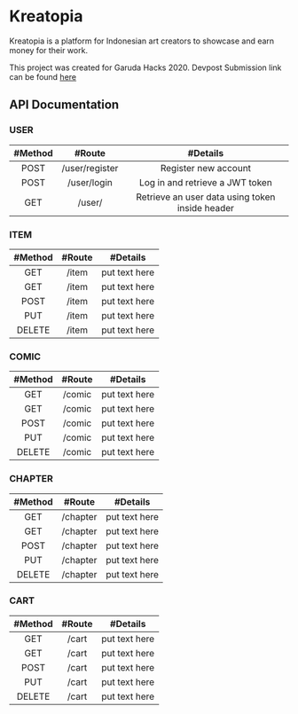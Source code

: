 # Kreatopia

Kreatopia is a platform for Indonesian art creators to showcase and earn money for their work.

This project was created for Garuda Hacks 2020. Devpost Submission link can be found [here](https://devpost.com/software/kreatopia/)  

## API Documentation

### USER
| #Method | #Route | #Details |
| :---: | :---: | :---: |
| POST | /user/register | Register new account |
| POST | /user/login | Log in and retrieve a JWT token |
| GET | /user/ | Retrieve an user data using token inside header |

### ITEM
| #Method | #Route | #Details |
| :---: | :---: | :---: |
| GET | /item | put text here|
| GET | /item | put text here|
| POST | /item | put text here|
| PUT | /item | put text here|
| DELETE | /item | put text here|

### COMIC
| #Method | #Route | #Details |
| :---: | :---: | :---: |
| GET | /comic | put text here|
| GET | /comic | put text here|
| POST | /comic | put text here|
| PUT | /comic | put text here|
| DELETE | /comic | put text here|

### CHAPTER
| #Method | #Route | #Details |
| :---: | :---: | :---: |
| GET | /chapter | put text here|
| GET | /chapter | put text here|
| POST | /chapter | put text here|
| PUT | /chapter | put text here|
| DELETE | /chapter | put text here|

### CART
| #Method | #Route | #Details |
| :---: | :---: | :---: |
| GET | /cart | put text here|
| GET | /cart | put text here|
| POST | /cart | put text here|
| PUT | /cart | put text here|
| DELETE | /cart | put text here|
